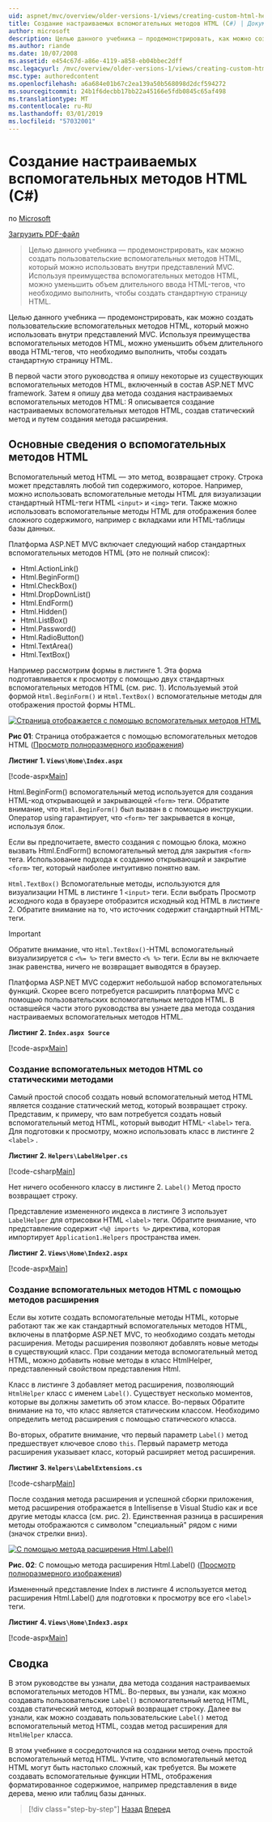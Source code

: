 ```yaml
---
uid: aspnet/mvc/overview/older-versions-1/views/creating-custom-html-helpers-cs
title: Создание настраиваемых вспомогательных методов HTML (C#) | Документация Майкрософт
author: microsoft
description: Целью данного учебника — продемонстрировать, как можно создать пользовательские вспомогательных методов HTML, который можно использовать внутри представлений MVC. Используя преимущества вспомогательный метод HTML...
ms.author: riande
ms.date: 10/07/2008
ms.assetid: e454c67d-a86e-4119-a858-eb04bbec2dff
msc.legacyurl: /mvc/overview/older-versions-1/views/creating-custom-html-helpers-cs
msc.type: authoredcontent
ms.openlocfilehash: a6a684e01b67c2ea139a50b568098d2dcf594272
ms.sourcegitcommit: 24b1f6decbb17bb22a45166e5fdb0845c65af498
ms.translationtype: MT
ms.contentlocale: ru-RU
ms.lasthandoff: 03/01/2019
ms.locfileid: "57032001"
---
```

<a name="creating-custom-html-helpers-c"></a>Создание настраиваемых вспомогательных методов HTML (C#)
====================
по [Microsoft](https://github.com/microsoft)

[Загрузить PDF-файл](http://download.microsoft.com/download/1/1/f/11f721aa-d749-4ed7-bb89-a681b68894e6/ASPNET_MVC_Tutorial_9_CS.pdf)

> Целью данного учебника — продемонстрировать, как можно создать пользовательские вспомогательных методов HTML, который можно использовать внутри представлений MVC. Используя преимущества вспомогательных методов HTML, можно уменьшить объем длительного ввода HTML-тегов, что необходимо выполнить, чтобы создать стандартную страницу HTML.


Целью данного учебника — продемонстрировать, как можно создать пользовательские вспомогательных методов HTML, который можно использовать внутри представлений MVC. Используя преимущества вспомогательных методов HTML, можно уменьшить объем длительного ввода HTML-тегов, что необходимо выполнить, чтобы создать стандартную страницу HTML.

В первой части этого руководства я опишу некоторые из существующих вспомогательных методов HTML, включенный в состав ASP.NET MVC framework. Затем я опишу два метода создания настраиваемых вспомогательных методов HTML: Я описывается создание настраиваемых вспомогательных методов HTML, создав статический метод и путем создания метода расширения.

## <a name="understanding-html-helpers"></a>Основные сведения о вспомогательных методов HTML

Вспомогательный метод HTML — это метод, возвращает строку. Строка может представлять любой тип содержимого, которое. Например, можно использовать вспомогательные методы HTML для визуализации стандартный HTML-теги HTML `<input>` и `<img>` теги. Также можно использовать вспомогательные методы HTML для отображения более сложного содержимого, например с вкладками или HTML-таблицы базы данных.

Платформа ASP.NET MVC включает следующий набор стандартных вспомогательных методов HTML (это не полный список):

- Html.ActionLink()
- Html.BeginForm()
- Html.CheckBox()
- Html.DropDownList()
- Html.EndForm()
- Html.Hidden()
- Html.ListBox()
- Html.Password()
- Html.RadioButton()
- Html.TextArea()
- Html.TextBox()

Например рассмотрим формы в листинге 1. Эта форма подготавливается к просмотру с помощью двух стандартных вспомогательных методов HTML (см. рис. 1). Используемый этой формой `Html.BeginForm()` и `Html.TextBox()` вспомогательные методы для отображения простой формы HTML.


[![Страница отображается с помощью вспомогательных методов HTML](creating-custom-html-helpers-cs/_static/image2.png)](creating-custom-html-helpers-cs/_static/image1.png)

**Рис 01**: Страница отображается с помощью вспомогательных методов HTML ([Просмотр полноразмерного изображения](creating-custom-html-helpers-cs/_static/image3.png))


**Листинг 1. `Views\Home\Index.aspx`**

[!code-aspx[Main](creating-custom-html-helpers-cs/samples/sample1.aspx)]

Html.BeginForm() вспомогательный метод используется для создания HTML-код открывающей и закрывающей `<form>` теги. Обратите внимание, что `Html.BeginForm()` был вызван в с помощью инструкции. Оператор using гарантирует, что `<form>` тег закрывается в конце, используя блок.

Если вы предпочитаете, вместо создания с помощью блока, можно вызвать Html.EndForm() вспомогательный метод для закрытия `<form>` тега. Использование подхода к созданию открывающий и закрытие `<form>` тег, который наиболее интуитивно понятно вам.

`Html.TextBox()` Вспомогательные методы, используются для визуализации HTML в листинге 1 `<input>` теги. Если выбрать Просмотр исходного кода в браузере отобразится исходный код HTML в листинге 2. Обратите внимание на то, что источник содержит стандартный HTML-теги.

> [!IMPORTANT]
> Обратите внимание, что `Html.TextBox()`-HTML вспомогательный визуализируется с `<%= %>` теги вместо `<% %>` теги. Если вы не включаете знак равенства, ничего не возвращает выводятся в браузер.

Платформа ASP.NET MVC содержит небольшой набор вспомогательных функций. Скорее всего потребуется расширить платформа MVC с помощью пользовательских вспомогательных методов HTML. В оставшейся части этого руководства вы узнаете два метода создания настраиваемых вспомогательных методов HTML.

**Листинг 2. `Index.aspx Source`**

[!code-aspx[Main](creating-custom-html-helpers-cs/samples/sample2.aspx)]

### <a name="creating-html-helpers-with-static-methods"></a>Создание вспомогательных методов HTML со статическими методами

Самый простой способ создать новый вспомогательный метод HTML является создание статический метод, который возвращает строку. Представим, к примеру, что вам потребуется создать новый вспомогательный метод HTML, который выводит HTML- `<label>` тега. Для подготовки к просмотру, можно использовать класс в листинге 2 `<label>` .

**Листинг 2. `Helpers\LabelHelper.cs`**

[!code-csharp[Main](creating-custom-html-helpers-cs/samples/sample3.cs)]

Нет ничего особенного классу в листинге 2. `Label()` Метод просто возвращает строку.

Представление измененного индекса в листинге 3 использует `LabelHelper` для отрисовки HTML `<label>` теги. Обратите внимание, что представление содержит `<%@ imports %>` директива, которая импортирует `Application1.Helpers` пространства имен.

**Листинг 2. `Views\Home\Index2.aspx`**

[!code-aspx[Main](creating-custom-html-helpers-cs/samples/sample4.aspx)]

### <a name="creating-html-helpers-with-extension-methods"></a>Создание вспомогательных методов HTML с помощью методов расширения

Если вы хотите создать вспомогательные методы HTML, которые работают так же как стандартный вспомогательных методов HTML, включены в платформе ASP.NET MVC, то необходимо создать методы расширения. Методы расширения позволяют добавлять новые методы в существующий класс. При создании метода вспомогательный метод HTML, можно добавить новые методы в класс HtmlHelper, представленный свойством представления Html.

Класс в листинге 3 добавляет метод расширения, позволяющий `HtmlHelper` класс с именем `Label()`. Существует несколько моментов, которые вы должны заметить об этом классе. Во-первых Обратите внимание на то, что класс является статическим классом. Необходимо определить метод расширения с помощью статического класса.

Во-вторых, обратите внимание, что первый параметр `Label()` метод предшествует ключевое слово `this`. Первый параметр метода расширения указывает класс, который расширяет метод расширения.

**Листинг 3. `Helpers\LabelExtensions.cs`**

[!code-csharp[Main](creating-custom-html-helpers-cs/samples/sample5.cs)]

После создания метода расширения и успешной сборки приложения, метод расширения отображается в Intellisense в Visual Studio как и все другие методы класса (см. рис. 2). Единственная разница в расширения методы отображаются с символом "специальный" рядом с ними (значок стрелки вниз).


[![С помощью метода расширения Html.Label()](creating-custom-html-helpers-cs/_static/image5.png)](creating-custom-html-helpers-cs/_static/image4.png)

**Рис. 02**: С помощью метода расширения Html.Label() ([Просмотр полноразмерного изображения](creating-custom-html-helpers-cs/_static/image6.png))


Измененный представление Index в листинге 4 используется метод расширения Html.Label() для подготовки к просмотру все его `<label>` теги.

**Листинг 4. `Views\Home\Index3.aspx`**

[!code-aspx[Main](creating-custom-html-helpers-cs/samples/sample6.aspx)]

## <a name="summary"></a>Сводка

В этом руководстве вы узнали, два метода создания настраиваемых вспомогательных методов HTML. Во-первых, вы узнали, как можно создавать пользовательские `Label()` вспомогательный метод HTML, создав статический метод, который возвращает строку. Далее вы узнали, как можно создавать пользовательские `Label()` метод вспомогательный метод HTML, создав метод расширения для `HtmlHelper` класса.

В этом учебнике я сосредоточился на создании метод очень простой вспомогательный метод HTML. Учтите, что вспомогательный метод HTML могут быть настолько сложный, как требуется. Вы можете создавать вспомогательные функции HTML, отображения форматированное содержимое, например представления в виде дерева, меню или таблиц базы данных.

> [!div class="step-by-step"]
> [Назад](asp-net-mvc-views-overview-cs.md)
> [Вперед](using-the-tagbuilder-class-to-build-html-helpers-cs.md)
